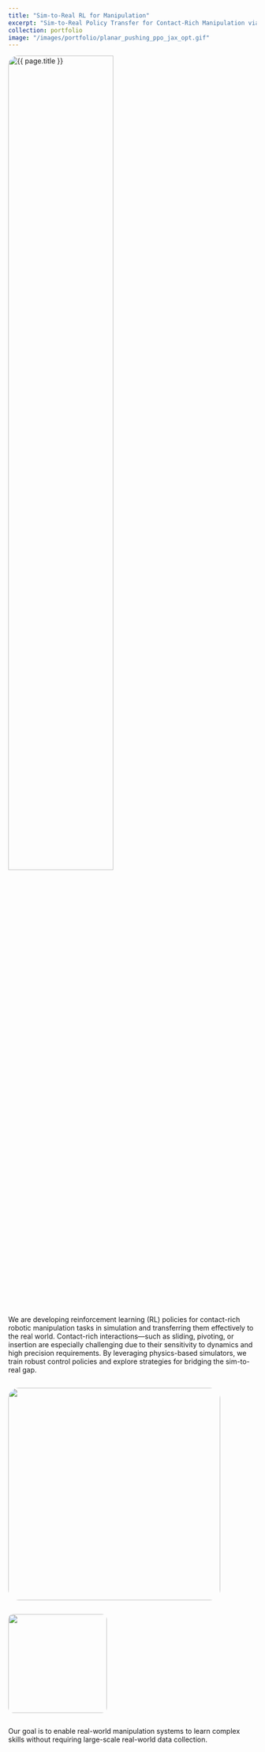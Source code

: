 ```yaml
---
title: "Sim-to-Real RL for Manipulation"
excerpt: "Sim-to-Real Policy Transfer for Contact-Rich Manipulation via Simulation-Trained RL"
collection: portfolio
image: "/images/portfolio/planar_pushing_ppo_jax_opt.gif"
---
```


<img src="{{ page.image }}" alt="{{ page.title }}" style="border-radius: 20px; width:65%;">

We are developing reinforcement learning (RL) policies for contact-rich robotic manipulation tasks in simulation and transferring them effectively to the real world. Contact-rich interactions—such as sliding, pivoting, or insertion are especially challenging due to their sensitivity to dynamics and high precision requirements. By leveraging physics-based simulators, we train robust control policies and explore strategies for bridging the sim-to-real gap.


<p style="float: left; position: relative; margin-right: 5px;">
  <a>
    <img src="/images/portfolio/isaac_sim_tacsl_training.gif" width="430" style="border-radius:5%; cursor: pointer; transition: transform 0.2s ease-in-out;"/>
    <span class="image-text">Large Scale Simulation RL Training</span>
  </a>
</p>

<p style="float: left; position: relative; margin-right: 5px;">
  <a>
    <img src="/images/portfolio/tactile_insertion_rw.gif" width="200" style="border-radius:5%; cursor: pointer; transition: transform 0.2s ease-in-out;"/>
    <span class="image-text">Zero-shot Real World Execution</span>
  </a>
</p>


<style>
  /* Hover effect for enlarging the image */
  a img:hover {
    transform: scale(1);
  }

  /* Text appearance settings */
  .image-text {
    position: absolute;
    bottom: 10px;
    left: 50%;
    width: 80%;
    transform: translateX(-50%);
    background-color: rgba(0, 0, 0, 0.6);
    color: white;
    padding: 5px 10px;
    border-radius: 5px;
    display: none;
    font-size: 14px;
    text-align: center;
  }

  /* Show text when hovering over the image */
  a:hover .image-text {
    display: block;
  }

  /* Apply shadowing and reduce opacity only when hovered */
  a img:hover {
    box-shadow: 0 0 15px rgba(0, 0, 0, 0.3);
    opacity: 1; /* Reset opacity to full */
  }

  /* Remove opacity and shadowing when not hovered */
  a img {
    opacity: 1; /* Ensure opacity is normal when not hovered */
    transition: opacity 0.2s ease-in-out, box-shadow 0.2s ease-in-out;
  }
 </style>

<div style="clear: both;"></div>
<p>
Our goal is to enable real-world manipulation systems to learn complex skills without requiring large-scale real-world data collection.
 <!-- This work contributes to building more generalizable and adaptable robotic systems that can handle uncertainty, model mismatch, and variability in real environments while maintaining high performance on fine-grained, physical tasks. -->
</p>
